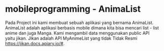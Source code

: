 # mobileprogramming - AnimaList
Pada Project ini kami membuat sebuah aplikasi yang bernama AnimaList. AnimaList adalah aplikasi berbasis mobile dimana kita bisa mencari list - list anime dan juga Manga. Kami mengambil data menggunakan public API yaitu jikan. Jikan adalah API MyAnimeList yang tidak Tidak Resmi https://jikan.docs.apiary.io/#.
